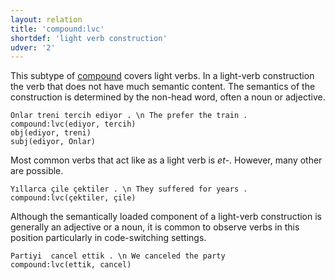 ```yaml
---
layout: relation
title: 'compound:lvc'
shortdef: 'light verb construction'
udver: '2'
---
```


This subtype of [compound]() covers light verbs.
In a  light-verb construction the verb that does not have much semantic content.
The semantics of the construction is determined by the non-head word,
often a noun or adjective.

~~~ sdparse
Onlar treni tercih ediyor . \n The prefer the train .
compound:lvc(ediyor, tercih)
obj(ediyor, treni)
subj(ediyor, Onlar)
~~~

Most common verbs that act like as a light verb is _et-_.
However, many other are possible.

~~~ sdparse
Yıllarca çile çektiler . \n They suffered for years .
compound:lvc(çektiler, çile)
~~~

Although the semantically loaded component of a light-verb construction is
generally an adjective or a noun,
it is common to observe verbs in this position particularly in code-switching settings.

~~~ sdparse
Partiyi  cancel ettik . \n We canceled the party
compound:lvc(ettik, cancel)
~~~
<!-- Interlanguage links updated So kvě 14 19:03:16 CEST 2022 -->
